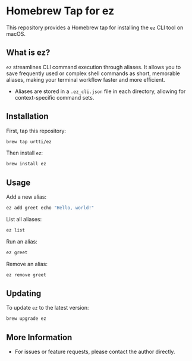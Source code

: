 # Homebrew Tap for ez

This repository provides a Homebrew tap for installing the `ez` CLI tool on macOS.

## What is ez?

`ez` streamlines CLI command execution through aliases. It allows you to save frequently used or complex shell commands as short, memorable aliases, making your terminal workflow faster and more efficient.

- Aliases are stored in a `.ez_cli.json` file in each directory, allowing for context-specific command sets.

## Installation

First, tap this repository:

```sh
brew tap urtti/ez
```

Then install `ez`:

```sh
brew install ez
```

## Usage

Add a new alias:
```sh
ez add greet echo "Hello, world!"
```

List all aliases:
```sh
ez list
```

Run an alias:
```sh
ez greet
```

Remove an alias:
```sh
ez remove greet
```

## Updating

To update `ez` to the latest version:
```sh
brew upgrade ez
```

## More Information

- For issues or feature requests, please contact the author directly. 
